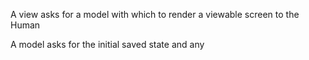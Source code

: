 A view asks for a model with which to render a viewable screen to the Human

A model asks for the initial saved state and any 
